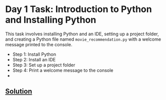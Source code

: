 # Day 1 Task: Introduction to Python and Installing Python

This task involves installing Python and an IDE, setting up a project folder, and creating a Python file named `movie_recommendation.py` with a welcome message printed to the console.

- Step 1: Install Python
- Step 2: Install an IDE
- Step 3: Set up a project folder
- Step 4: Print a welcome message to the console
- 
## [Solution](https://github.com/cyberdud3/python-mastery-series/blob/master/Day-01-Install-and-setup-Python/answer-with-explanation.MD)
